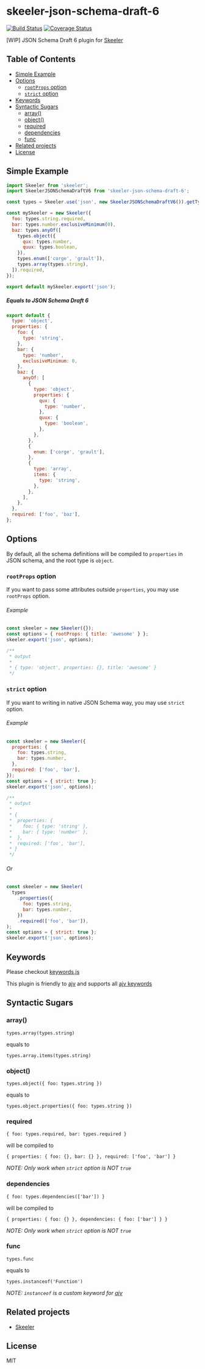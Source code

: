 # skeeler-json-schema-draft-6

[![Build Status](https://travis-ci.org/Cap32/skeeler-json-schema-draft-6.svg?branch=master)](https://travis-ci.org/Cap32/skeeler-json-schema-draft-6)
[![Coverage Status](https://coveralls.io/repos/github/Cap32/skeeler-json-schema-draft-6/badge.svg?branch=master)](https://coveralls.io/github/Cap32/skeeler-json-schema-draft-6?branch=master)

[WIP] JSON Schema Draft 6 plugin for [Skeeler](https://github.com/Cap32/skeeler)

## Table of Contents

<!-- MarkdownTOC -->

- [Simple Example](#simple-example)
- [Options](#options)
  - [`rootProps` option](#rootprops-option)
  - [`strict` option](#strict-option)
- [Keywords](#keywords)
- [Syntactic Sugars](#syntactic-sugars)
  - [array\(\)](#array)
  - [object\(\)](#object)
  - [required](#required)
  - [dependencies](#dependencies)
  - [func](#func)
- [Related projects](#related-projects)
- [License](#license)

<!-- /MarkdownTOC -->

## Simple Example

```js
import Skeeler from 'skeeler';
import SkeelerJSONSchemaDraftV6 from 'skeeler-json-schema-draft-6';

const types = Skeeler.use('json', new SkeelerJSONSchemaDraftV6()).getTypes();

const mySkeeler = new Skeeler({
  foo: types.string.required,
  bar: types.number.exclusiveMinimum(0),
  baz: types.anyOf([
    types.object({
      qux: types.number,
      quux: types.boolean,
    }),
    types.enum(['corge', 'grault']),
    types.array(types.string),
  ]).required,
});

export default mySkeeler.export('json');
```

##### Equals to JSON Schema Draft 6

```js
export default {
  type: 'object',
  properties: {
    foo: {
      type: 'string',
    },
    bar: {
      type: 'number',
      exclusiveMinimum: 0,
    },
    baz: {
      anyOf: [
        {
          type: 'object',
          properties: {
            qux: {
              type: 'number',
            },
            quux: {
              type: 'boolean',
            },
          },
        },
        {
          enum: ['corge', 'grault'],
        },
        {
          type: 'array',
          items: {
            type: 'string',
          },
        },
      ],
    },
  },
  required: ['foo', 'baz'],
};
```

## Options

By default, all the schema definitions will be compiled to `properties` in JSON schema, and the root type is `object`.

### `rootProps` option

If you want to pass some attributes outside `properties`, you may use `rootProps` option.

###### Example

```js
const skeeler = new Skeeler({});
const options = { rootProps: { title: 'awesome' } };
skeeler.export('json', options);

/**
 * output
 *
 * { type: 'object', properties: {}, title: 'awesome' }
 */
```

### `strict` option

If you want to writing in native JSON Schema way, you may use `strict` option.

###### Example

```js
const skeeler = new Skeeler({
  properties: {
    foo: types.string,
    bar: types.number,
  },
  required: ['foo', 'bar'],
});
const options = { strict: true };
skeeler.export('json', options);

/**
 * output
 *
 * {
 *  properties: {
 *    foo: { type: 'string' },
 *    bar: { type: 'number' },
 *  },
 *  required: ['foo', 'bar'],
 * }
 */
```

###### Or

```js
const skeeler = new Skeeler(
  types
    .properties({
      foo: types.string,
      bar: types.number,
    })
    .required(['foo', 'bar']),
);
const options = { strict: true };
skeeler.export('json', options);
```

## Keywords

Please checkout [keywords.js](/src/keywords.js)

This plugin is friendly to [ajv](https://github.com/epoberezkin/ajv) and supports all [ajv keywords](https://github.com/epoberezkin/ajv-keywords)

## Syntactic Sugars

### array()

`types.array(types.string)`

equals to

`types.array.items(types.string)`

### object()

`types.object({ foo: types.string })`

equals to

`types.object.properties({ foo: types.string })`

### required

`{ foo: types.required, bar: types.required }`

will be compiled to

`{ properties: { foo: {}, bar: {} }, required: ['foo', 'bar'] }`

_NOTE: Only work when `strict` option is NOT `true`_

### dependencies

`{ foo: types.dependencies(['bar']) }`

will be compiled to

`{ properties: { foo: {} }, dependencies: { foo: ['bar'] } }`

_NOTE: Only work when `strict` option is NOT `true`_

### func

`types.func`

equals to

`types.instanceof('Function')`

_NOTE: `instanceof` is a custom keyword for [ajv](https://github.com/epoberezkin/ajv)_

## Related projects

* [Skeeler](https://github.com/Cap32/skeeler)

## License

MIT

